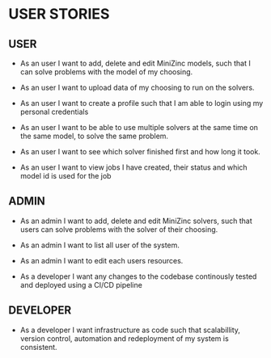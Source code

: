 # USER STORIES

## USER

* As an user I want to add, delete and edit MiniZinc models, such that I can solve problems with 
    the model of my choosing.

* As an user I want to upload data of my choosing to run on the solvers.

* As an user I want to create a profile such that I am able to login using my personal credentials

* As an user I want to be able to use multiple solvers at the same time 
    on the same model, to solve the same problem.

* As an user I want to see which solver finished first and how long it took.

* As an user I want to view jobs I have created, their status and which model id is used for the job

## ADMIN

* As an admin I want to add, delete and edit MiniZinc solvers, such that users 
    can solve problems with the solver of their choosing.

* As an admin I want to list all user of the system.

* As an admin I want to edit each users resources.

* As a developer I want any changes to the codebase continously tested and deployed 
    using a CI/CD pipeline

## DEVELOPER

* As a developer I want infrastructure as code such that scalabillity, version control, automation
    and redeployment of my system is consistent.
